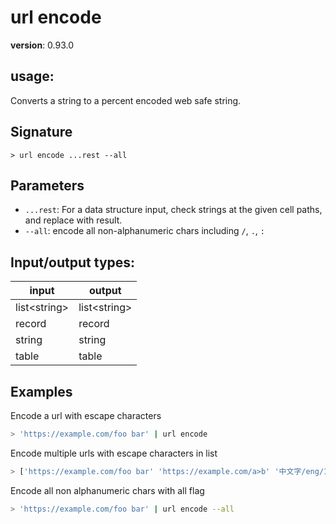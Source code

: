 # url encode

**version**: 0.93.0

## **usage**:

Converts a string to a percent encoded web safe string.

## Signature

`> url encode ...rest --all`

## Parameters

- `...rest`: For a data structure input, check strings at the given cell paths, and replace with result.
- `--all`: encode all non-alphanumeric chars including `/`, `.`, `:`

## Input/output types:

| input          | output         |
| -------------- | -------------- |
| list\<string\> | list\<string\> |
| record         | record         |
| string         | string         |
| table          | table          |

## Examples

Encode a url with escape characters

```bash
> 'https://example.com/foo bar' | url encode
```

Encode multiple urls with escape characters in list

```bash
> ['https://example.com/foo bar' 'https://example.com/a>b' '中文字/eng/12 34'] | url encode
```

Encode all non alphanumeric chars with all flag

```bash
> 'https://example.com/foo bar' | url encode --all
```

